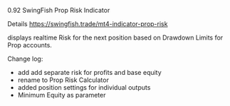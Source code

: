 0.92
SwingFish Prop Risk Indicator
 
Details https://swingfish.trade/mt4-indicator-prop-risk

displays realtime Risk for the next position based on Drawdown Limits for Prop accounts.

Change log:
- add add separate risk for profits and base equity
- rename to Prop Risk Calculator
- added position settings for individual outputs
- Minimum Equity as parameter
